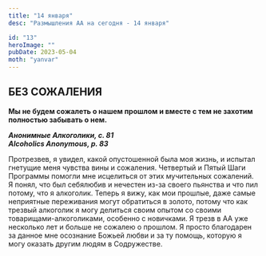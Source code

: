 ```yaml
---
title: "14 января"
desc: "Размышления АА на сегодня - 14 января"

id: "13"
heroImage: ""
pubDate: 2023-05-04
moth: "yanvar"
---
```


## БЕЗ СОЖАЛЕНИЯ

**Мы не будем сожалеть о нашем прошлом и вместе с тем не захотим полностью
забывать о нем.**

**_Анонимные Алкоголики, с. 81  
Alcoholics Anonymous, p. 83_**

Протрезвев, я увидел, какой опустошенной была моя жизнь, и испытал гнетущие
меня чувства вины и сожаления. Четвертый и Пятый Шаги Программы помогли мне
исцелиться от этих мучительных сожалений. Я понял, что был себялюбив и
нечестен из-за своего пьянства и что пил потому, что я алкоголик. Теперь я
вижу, как мои прошлые, даже самые неприятные переживания могут обратиться в
золото, потому что как трезвый алкоголик я могу делиться своим опытом со
своими товарищами-алкоголиками, особенно с новичками. Я трезв в АА уже
несколько лет и больше не сожалею о прошлом. Я просто благодарен за данное мне
осознание Божьей любви и за ту помощь, которую я могу оказать другим людям в
Содружестве.
